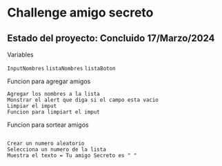 <h1>Challenge amigo secreto</h1>

<h2>Estado del proyecto: Concluido 17/Marzo/2024</h2>

<p>Variables</p>

 ```InputNombres```
```listaNombres```
```listaBoton```

<p>Funcion para agregar amigos</p>

```
Agregar los nombres a la lista
Monstrar el alert que diga si el campo esta vacio 
Limpiar el imput
Funcion para limpiart el imput

```

<p>Funcion para sortear amigos</p>

```

Crear un numero aleatorio 
Selecciona un numero de la lista
Muestra el texto = Tu amigo Secreto es " "

```
